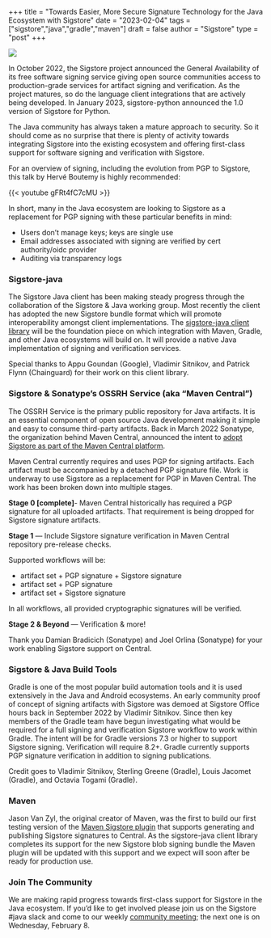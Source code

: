+++
title = "Towards Easier, More Secure Signature Technology for the Java Ecosystem with Sigstore"
date = "2023-02-04"
tags = ["sigstore","java","gradle","maven"]
draft = false
author = "Sigstore"
type = "post"
+++

![](/images/sigstore_maven_gradle.png)

In October 2022, the Sigstore project announced the General Availability of its free software signing service giving open source communities access to production-grade services for artifact signing and verification. As the project matures, so do the language client integrations that are actively being developed. In January 2023, sigstore-python announced the 1.0 version of Sigstore for Python.

The Java community has always taken a mature approach to security. So it should come as no surprise that there is plenty of activity towards integrating Sigstore into the existing ecosystem and offering first-class support for software signing and verification with Sigstore.

For an overview of signing, including the evolution from PGP to Sigstore, this talk by Hervé Boutemy is highly recommended:

{{< youtube gFRt4fC7cMU >}}

In short, many in the Java ecosystem are looking to Sigstore as a replacement for PGP signing with these particular benefits in mind:

* Users don’t manage keys; keys are single use
* Email addresses associated with signing are verified by cert authority/oidc provider
* Auditing via transparency logs

### Sigstore-java

The Sigstore Java client has been making steady progress through the collaboration of the Sigstore & Java working group. Most recently the client has adopted the new Sigstore bundle format which will promote interoperability amongst client implementations. The [sigstore-java client library](https://github.com/sigstore/sigstore-java) will be the foundation piece on which integration with Maven, Gradle, and other Java ecosystems will build on. It will provide a native Java implementation of signing and verification services.

Special thanks to Appu Goundan (Google), Vladimir Sitnikov, and Patrick Flynn (Chainguard) for their work on this client library.

### Sigstore & Sonatype’s OSSRH Service (aka “Maven Central”)

The OSSRH Service is the primary public repository for Java artifacts. It is an essential component of open source Java development making it simple and easy to consume third-party artifacts. Back in March 2022 Sonatype, the organization behind Maven Central, announced the intent to [adopt Sigstore as part of the Maven Central platform](https://central.sonatype.org/news/20220310_sigstore/).

Maven Central currently requires and uses PGP for signing artifacts. Each artifact must be accompanied by a detached PGP signature file. Work is underway to use Sigstore as a replacement for PGP in Maven Central. The work has been broken down into multiple stages.

**Stage 0 [complete]**- Maven Central historically has required a PGP signature for all uploaded artifacts. That requirement is being dropped for Sigstore signature artifacts.

**Stage 1** — Include Sigstore signature verification in Maven Central repository pre-release checks.

Supported workflows will be:

- artifact set + PGP signature + Sigstore signature
- artifact set + PGP signature
- artifact set + Sigstore signature

In all workflows, all provided cryptographic signatures will be verified.

**Stage 2 & Beyond** — Verification & more!

Thank you Damian Bradicich (Sonatype) and Joel Orlina (Sonatype) for your work enabling Sigstore support on Central.

### Sigstore & Java Build Tools

Gradle is one of the most popular build automation tools and it is used extensively in the Java and Android ecosystems. An early community proof of concept of signing artifacts with Sigstore was demoed at Sigstore Office hours back in September 2022 by Vladimir Sitnikov. Since then key members of the Gradle team have begun investigating what would be required for a full signing and verification Sigstore workflow to work within Gradle. The intent will be for Gradle versions 7.3 or higher to support Sigstore signing. Verification will require 8.2+. Gradle currently supports PGP signature verification in addition to signing publications.

Credit goes to Vladimir Sitnikov, Sterling Greene (Gradle), Louis Jacomet (Gradle), and Octavia Togami (Gradle).

### Maven

Jason Van Zyl, the original creator of Maven, was the first to build our first testing version of the [Maven Sigstore plugin](https://github.com/sigstore/sigstore-maven) that supports generating and publishing Sigstore signatures to Central. As the sigstore-java client library completes its support for the new Sigstore blob signing bundle the Maven plugin will be updated with this support and we expect will soon after be ready for production use.

### Join The Community

We are making rapid progress towards first-class support for Sigstore in the Java ecosystem. If you’d like to get involved please join us on the Sigstore #java slack and come to our weekly [community meeting](https://calendar.google.com/calendar/u/0?cid=ZnE0a2dvbTJjZTQzaG5jbmJjZmphMmNrMjBAZ3JvdXAuY2FsZW5kYXIuZ29vZ2xlLmNvbQ); the next one is on Wednesday, February 8.
